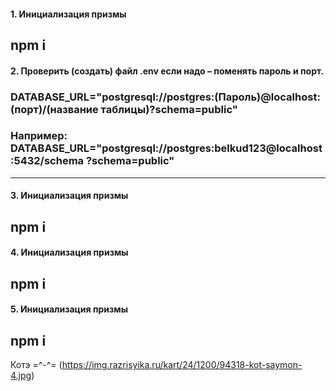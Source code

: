  
#### 1. Инициализация призмы 
npm i  
--- 

#### 2.	Проверить (создать) файл  .env если надо – поменять пароль и порт. 
### DATABASE_URL="postgresql://postgres:(Пароль)@localhost:(порт)/(название таблицы)?schema=public"
### Например: DATABASE_URL="postgresql://postgres:belkud123@localhost:5432/schema ?schema=public"
--- 

#### 3. Инициализация призмы 
npm i  
--- 
#### 4. Инициализация призмы 
npm i  
--- 
#### 5. Инициализация призмы 
npm i  
--- 





Котэ =^-^= (https://img.razrisyika.ru/kart/24/1200/94318-kot-saymon-4.jpg)  




